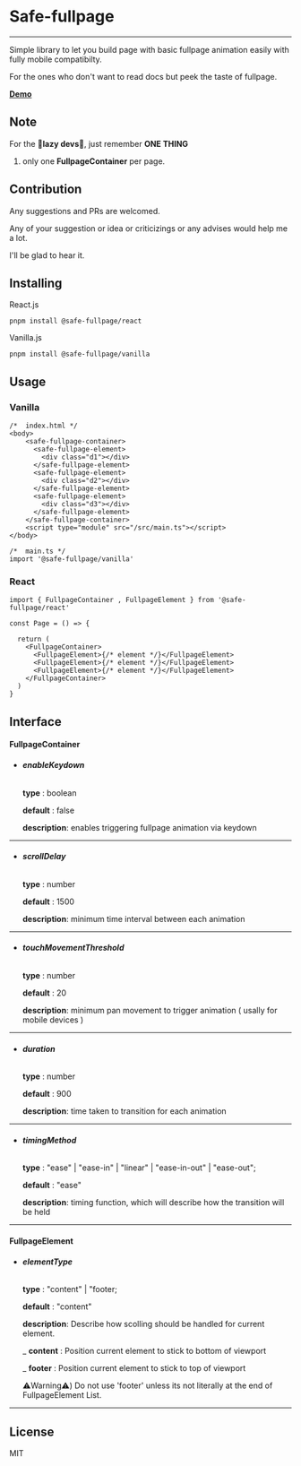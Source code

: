 # Safe-fullpage

---

Simple library to let you build page with basic fullpage animation easily with fully mobile compatibilty.

For the ones who don't want to read docs but peek the taste of fullpage.

**[Demo](http://dovigod.github.io/safe-fullpage.github.io/dist/ "Demo")**

## Note

For the **🐖lazy devs🐖**, just remember **ONE THING**

1. only one **FullpageContainer** per page.

## Contribution

Any suggestions and PRs are welcomed.

Any of your suggestion or idea or criticizings or any advises would help me a lot.

I'll be glad to hear it.

## Installing

React.js

```
pnpm install @safe-fullpage/react
```

Vanilla.js

```
pnpm install @safe-fullpage/vanilla
```

## Usage

### Vanilla

```
/*  index.html */
<body>
    <safe-fullpage-container>
      <safe-fullpage-element>
        <div class="d1"></div>
      </safe-fullpage-element>
      <safe-fullpage-element>
        <div class="d2"></div>
      </safe-fullpage-element>
      <safe-fullpage-element>
        <div class="d3"></div>
      </safe-fullpage-element>
    </safe-fullpage-container>
    <script type="module" src="/src/main.ts"></script>
</body>
```

```
/*  main.ts */
import '@safe-fullpage/vanilla'
```

### React

```
import { FullpageContainer , FullpageElement } from '@safe-fullpage/react'

const Page = () => {

  return (
    <FullpageContainer>
      <FullpageElement>{/* element */}</FullpageElement>
      <FullpageElement>{/* element */}</FullpageElement>
      <FullpageElement>{/* element */}</FullpageElement>
    </FullpageContainer>
  )
}
```

## Interface

#### FullpageContainer

- ###### **enableKeydown**

  **type** : boolean

  **default** : false

  **description**: enables triggering fullpage animation via keydown

---

- ###### **scrollDelay**

  **type** : number

  **default** : 1500

  **description**: minimum time interval between each animation

---

- ###### **touchMovementThreshold**

  **type** : number

  **default** : 20

  **description**: minimum pan movement to trigger animation ( usally for mobile devices )

---

- ###### **duration**

  **type** : number

  **default** : 900

  **description**: time taken to transition for each animation

---

- ###### **timingMethod**

  **type** : "ease" | "ease-in" | "linear" | "ease-in-out" | "ease-out";

  **default** : "ease"

  **description**: timing function, which will describe how the transition will be held

---

#### FullpageElement

- ###### **elementType**

  **type** : "content" | "footer;

  **default** : "content"

  **description**: Describe how scolling should be handled for current element.

  \_ **content** : Position current element to stick to bottom of viewport

  \_ **footer** : Position current element to stick to top of viewport

  ⚠️Warning⚠️) Do not use 'footer' unless its not literally at the end of FullpageElement List.

---

## License

MIT

